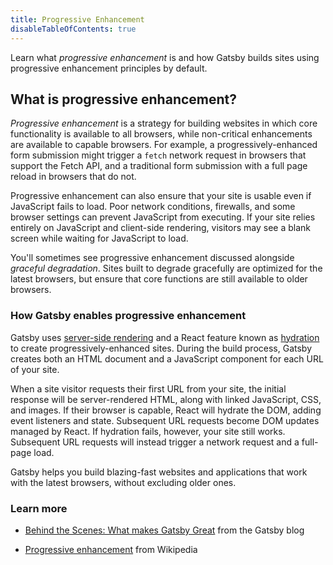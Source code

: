 ```yaml
---
title: Progressive Enhancement
disableTableOfContents: true
---
```


Learn what _progressive enhancement_ is and how Gatsby builds sites using progressive enhancement principles by default.

## What is progressive enhancement?

_Progressive enhancement_ is a strategy for building websites in which core functionality is available to all browsers, while non-critical enhancements are available to capable browsers. For example, a progressively-enhanced form submission might trigger a `fetch` network request in browsers that support the Fetch API, and a traditional form submission with a full page reload in browsers that do not.

Progressive enhancement can also ensure that your site is usable even if JavaScript fails to load. Poor network conditions, firewalls, and some browser settings can prevent JavaScript from executing. If your site relies entirely on JavaScript and client-side rendering, visitors may see a blank screen while waiting for JavaScript to load.

You'll sometimes see progressive enhancement discussed alongside _graceful degradation_. Sites built to degrade gracefully are optimized for the latest browsers, but ensure that core functions are still available to older browsers.

### How Gatsby enables progressive enhancement

Gatsby uses [server-side rendering](/docs/glossary/server-side-rendering/) and a React feature known as [hydration](/docs/glossary/hydration/) to create progressively-enhanced sites. During the build process, Gatsby creates both an HTML document and a JavaScript component for each URL of your site.

When a site visitor requests their first URL from your site, the initial response will be server-rendered HTML, along with linked JavaScript, CSS, and images. If their browser is capable, React will hydrate the DOM, adding event listeners and state. Subsequent URL requests become DOM updates managed by React. If hydration fails, however, your site still works. Subsequent URL requests will instead trigger a network request and a full-page load.

Gatsby helps you build blazing-fast websites and applications that work with the latest browsers, without excluding older ones.

### Learn more

- [Behind the Scenes: What makes Gatsby Great](/blog/2019-04-02-behind-the-scenes-what-makes-gatsby-great/) from the Gatsby blog

- [Progressive enhancement](https://en.wikipedia.org/wiki/Progressive_enhancement) from Wikipedia
